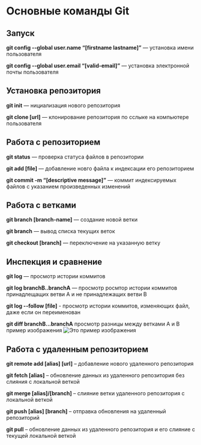 #  Основные команды Git

## Запуск

**git config --global user.name “[firstname lastname]”** — установка имени пользователя

**git config --global user.email “[valid-email]”** — установка электронной почты пользователя

## Установка репозитория

 **git init** — нициализация нового репозитория

 **git clone [url]** — клонирование репозитория по сслыке на компьютере пользователя

 ## Работа с репозиторием

 **git status** — проверка статуса файлов в репозитории

 **git add [file]** — добавление новго файла к индексации его репозиторием

 **git commit -m “[descriptive message]”** — коммит индексируемых файлов с указанием произведенных изменений

## Работа с ветками

**git branch [branch-name]** — создание новой ветки

**git branch** — вывод списка текущих веток

**git checkout [branch]** — переключение на указанную ветку

## Инспекция и сравнение

**git log** — просмотр истории коммитов

**git log branchB..branchA** — просмотр росмтор истории коммитов принадлещащих ветви А и не принадлежащих ветви B

**git log --follow [file]** - просмотр истории коммитов, изменяющих файл, даже если он переименован

**git diff branchB...branchA** просмотр разницы между ветками А и В
пример изображения ![Это пример изображения](Artboard_1-8.png)

## Работа с удаленным репозиторием

**git remote add [alias] [url]** – добавление нового удаленного репозитория

**git fetch [alias]** – обновление данных из удаленного репозитория без слияния с локальной веткой

**git merge [alias]/[branch]** – слияние ветки удаленного репозитория с локальной веткой

**git push [alias] [branch]** – отправка обновления на удаленный репозиторий 

**git pull** – обновление данных из удаленного репозитория и его слияние с текущей локальной веткой






